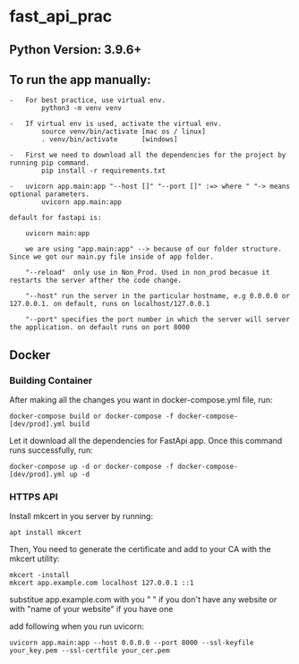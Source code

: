 # fast_api_prac

## Python Version: 3.9.6+

## To run the app manually:

    -   For best practice, use virtual env.
            python3 -m venv venv

    -   If virtual env is used, activate the virtual env.
            source venv/bin/activate [mac os / linux]
            . venv/bin/activate      [windows]

    -   First we need to download all the dependencies for the project by running pip command.
            pip install -r requirements.txt

    -   uvicorn app.main:app "--host []" "--port []" :=> where " "-> means optional parameters.
            uvicorn app.main:app

    default for fastapi is:

        uvicorn main:app

        we are using "app.main:app" --> because of our folder structure. Since we got our main.py file inside of app folder.

        "--reload"  only use in Non_Prod. Used in non_prod becasue it restarts the server afther the code change.

        "--host" run the server in the particular hostname, e.g 0.0.0.0 or 127.0.0.1. on default, runs on localhost/127.0.0.1

        "--port" specifies the port number in which the server will server the application. on default runs on port 8000

## Docker


### Building Container

After making all the changes you want in docker-compose.yml file, run:

```
docker-compose build or docker-compose -f docker-compose-[dev/prod].yml build
```

Let it download all the dependencies for FastApi app. Once this command runs successfully, run:

```
docker-compose up -d or docker-compose -f docker-compose-[dev/prod].yml up -d
```

### HTTPS API

Install mkcert in you server by running:
```
apt install mkcert
```

Then, You need to generate the certificate and add to your CA with the mkcert utility:
```
mkcert -install
mkcert app.example.com localhost 127.0.0.1 ::1
```

substitue app.example.com with you " " if you don't have any website or with "name of your website" if you have one

add following when you run uvicorn:

```
uvicorn app.main:app --host 0.0.0.0 --port 8000 --ssl-keyfile your_key.pem --ssl-certfile your_cer.pem
```

